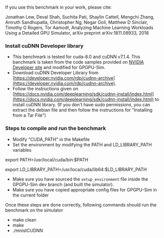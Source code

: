 If you use this benchmark in your work, please cite:

Jonathan Lew, Deval Shah, Suchita Pati, Shaylin Cattell, Mengchi Zhang, Amruth Sandhupatla, Christopher Ng, Negar Goli, Matthew D Sinclair, Timothy G Rogers, Tor Aamodt, Analyzing Machine Learning Workloads Using a Detailed GPU Simulator, arXiv preprint arXiv:1811.08933, 2018


### Install cuDNN Developer library ###

* This benchmark is tested for cuda-8.0 and cuDNN v7.1.4. This banchmark is taken from the code samples provided on [NVIDIA Developer site](https://developer.nvidia.com/rdp/cudnn-archive) and modified for GPGPU-Sim.
* Download cuDNN Developer Library from [https://developer.nvidia.com/rdp/cudnn-archive](https://developer.nvidia.com/rdp/cudnn-archive).
* Follow the instructions given on  [https://docs.nvidia.com/deeplearning/sdk/cudnn-install/index.html](https://docs.nvidia.com/deeplearning/sdk/cudnn-install/index.html) to install cuDNN library. (If you don't have sudo permissions, you can extract the debian file and then follow the instructions for "Installing from a Tar File")

### Steps to compile and run the benchmark ###

* Modify "CUDA_PATH" in the Makefile
* Set the environment by modifying the PATH and LD_LIBRARY_PATH variables

export PATH=/usr/local/cuda/bin:$PATH

export LD_LIBRARY_PATH=/usr/loca/cuda/lib64:$LD_LIBRARY_PATH

* Make sure you have sourced the `setup_environment` file inside the GPGPU-Sim dev branch (and built the simulator).
* Make sure you have copied appropriate config files for GPGPU-Sim in the current folder

Once these steps are done correctly, following commands should run the benchmark on the simulator

* make clean
* make
* ./mnistCUDNN
